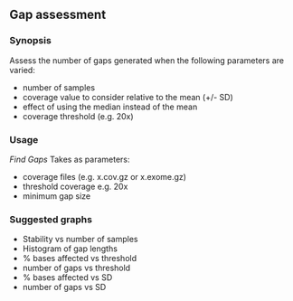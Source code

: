 
## Gap assessment ##

### Synopsis ###
Assess the number of gaps generated when the following parameters are varied:
* number of samples
* coverage value to consider relative to the mean (+/- SD)
* effect of using the median instead of the mean
* coverage threshold (e.g. 20x)

### Usage ###

*Find Gaps*
Takes as parameters:
- coverage files (e.g. x.cov.gz or x.exome.gz)
- threshold coverage e.g. 20x
- minimum gap size

### Suggested graphs ###

* Stability vs number of samples
* Histogram of gap lengths
* % bases affected vs threshold
* number of gaps vs threshold
* % bases affected vs SD
* number of gaps vs SD
